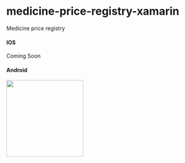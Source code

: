 # medicine-price-registry-xamarin
Medicine price registry

#### IOS

Coming Soon

#### Android

<img src="medicine-price-registry-xamarin/screenshots/android(home).png" width="200">
